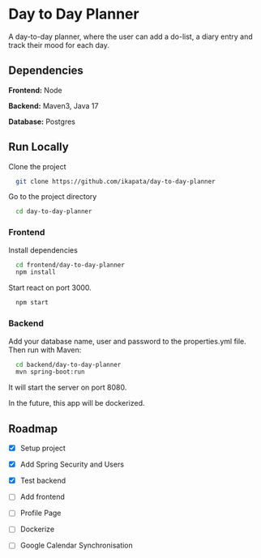 
# Day to Day Planner

A day-to-day planner, where the user can add a do-list, a diary entry and track their mood for each day. 




## Dependencies

**Frontend:** Node

**Backend:** Maven3, Java 17

**Database:**  Postgres

## Run Locally

Clone the project

```bash
  git clone https://github.com/ikapata/day-to-day-planner 
```

Go to the project directory

```bash
  cd day-to-day-planner
```

### Frontend

Install dependencies

```bash
  cd frontend/day-to-day-planner
  npm install
```

Start react on port 3000.

```bash
  npm start
```

### Backend

Add your database name, user and password to the properties.yml file. Then run with Maven:

```bash
  cd backend/day-to-day-planner
  mvn spring-boot:run
```

It will start the server on port 8080.

In the future, this app will be dockerized. 


## Roadmap

- [x]  Setup project
- [x]  Add Spring Security and Users
- [x]  Test backend
- [ ]  Add frontend
- [ ]  Profile Page
- [ ]  Dockerize
- [ ]  Google Calendar Synchronisation

